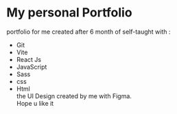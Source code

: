 # My personal Portfolio
portfolio for me created after 6 month of self-taught with :  
-  Git  
-  Vite  
-  React Js  
-  JavaScript  
-  Sass  
-  css  
-  Html  
the UI Design created by me with Figma.  
Hope u like it  

